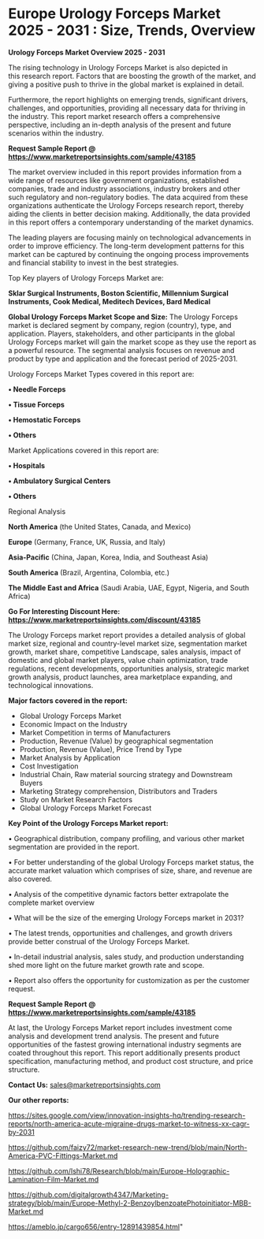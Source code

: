 # Europe Urology Forceps Market 2025 - 2031 : Size, Trends, Overview

<Strong> Urology Forceps Market Overview 2025 - 2031</strong>

The rising technology in Urology Forceps Market is also depicted in this research report. Factors that are boosting the growth of the market, and giving a positive push to thrive in the global market is explained in detail.

Furthermore, the report highlights on emerging trends, significant drivers, challenges, and opportunities, providing all necessary data for thriving in the industry. This report market research offers a comprehensive perspective, including an in-depth analysis of the present and future scenarios within the industry.

<strong>Request Sample Report @ <a href=https://www.marketreportsinsights.com/sample/43185>https://www.marketreportsinsights.com/sample/43185</a></strong>

The market overview included in this report provides information from a wide range of resources like government organizations, established companies, trade and industry associations, industry brokers and other such regulatory and non-regulatory bodies. The data acquired from these organizations authenticate the Urology Forceps research report, thereby aiding the clients in better decision making. Additionally, the data provided in this report offers a contemporary understanding of the market dynamics.

The leading players are focusing mainly on technological advancements in order to improve efficiency. The long-term development patterns for this market can be captured by continuing the ongoing process improvements and financial stability to invest in the best strategies.

Top Key players of Urology Forceps Market are:

<strong>Sklar Surgical Instruments, Boston Scientific, Millennium Surgical Instruments, Cook Medical, Meditech Devices, Bard Medical</strong>

<strong><b>Global Urology Forceps Market Scope and Size:</b></strong>
The Urology Forceps market is declared segment by company, region (country), type, and application. Players, stakeholders, and other participants in the global Urology Forceps market will gain the market scope as they use the report as a powerful resource. The segmental analysis focuses on revenue and product by type and application and the forecast period of 2025-2031.

Urology Forceps Market Types covered in this report are:

<strong>•  Needle Forceps

•  Tissue Forceps

•  Hemostatic Forceps

•  Others</strong>

Market Applications covered in this report are:

<strong>•  Hospitals

•  Ambulatory Surgical Centers

•  Others</strong> 

Regional Analysis

<strong>North America</strong> (the United States, Canada, and Mexico)

<strong>Europe</strong> (Germany, France, UK, Russia, and Italy)

<strong>Asia-Pacific</strong> (China, Japan, Korea, India, and Southeast Asia)

<strong>South America</strong> (Brazil, Argentina, Colombia, etc.)

<strong>The Middle East and Africa</strong> (Saudi Arabia, UAE, Egypt, Nigeria, and South Africa)

<strong>Go For Interesting Discount Here: <a href=https://www.marketreportsinsights.com/discount/43185>https://www.marketreportsinsights.com/discount/43185</a></strong>

The Urology Forceps market report provides a detailed analysis of global market size, regional and country-level market size, segmentation market growth, market share, competitive Landscape, sales analysis, impact of domestic and global market players, value chain optimization, trade regulations, recent developments, opportunities analysis, strategic market growth analysis, product launches, area marketplace expanding, and technological innovations.

<strong><b>Major factors covered in the report:</b></strong>
<ul>
  <li>Global Urology Forceps Market </li>
  <li>Economic Impact on the Industry</li>
  <li>Market Competition in terms of Manufacturers</li>
  <li>Production, Revenue (Value) by geographical segmentation</li>
  <li>Production, Revenue (Value), Price Trend by Type</li>
  <li>Market Analysis by Application</li>
  <li>Cost Investigation</li>
  <li>Industrial Chain, Raw material sourcing strategy and Downstream Buyers</li>
  <li>Marketing Strategy comprehension, Distributors and Traders</li>
  <li>Study on Market Research Factors</li>
  <li>Global Urology Forceps Market Forecast</li>
</ul>

<strong><b>Key Point of the Urology Forceps Market report:</b></strong>

• Geographical distribution, company profiling, and various other market segmentation are provided in the report.

• For better understanding of the global Urology Forceps market status, the accurate market valuation which comprises of size, share, and revenue are also covered.

• Analysis of the competitive dynamic factors better extrapolate the complete market overview

• What will be the size of the emerging Urology Forceps market in 2031?

• The latest trends, opportunities and challenges, and growth drivers provide better construal of the Urology Forceps Market.

• In-detail industrial analysis, sales study, and production understanding shed more light on the future market growth rate and scope.

• Report also offers the opportunity for customization as per the customer request.

<strong>Request Sample Report @ <a href=https://www.marketreportsinsights.com/sample/43185>https://www.marketreportsinsights.com/sample/43185</a></strong>

At last, the Urology Forceps Market report includes investment come analysis and development trend analysis. The present and future opportunities of the fastest growing international industry segments are coated throughout this report. This report additionally presents product specification, manufacturing method, and product cost structure, and price structure.

<strong>Contact Us:</strong>
sales@marketreportsinsights.com

<strong>Our other reports:</strong>

<a href=https://sites.google.com/view/innovation-insights-hq/trending-research-reports/north-america-acute-migraine-drugs-market-to-witness-xx-cagr-by-2031>https://sites.google.com/view/innovation-insights-hq/trending-research-reports/north-america-acute-migraine-drugs-market-to-witness-xx-cagr-by-2031</a>

<a href=https://github.com/faizy72/market-research-new-trend/blob/main/North-America-PVC-Fittings-Market.md>https://github.com/faizy72/market-research-new-trend/blob/main/North-America-PVC-Fittings-Market.md</a>

<a href=https://github.com/Ishi78/Research/blob/main/Europe-Holographic-Lamination-Film-Market.md>https://github.com/Ishi78/Research/blob/main/Europe-Holographic-Lamination-Film-Market.md</a>

<a href=https://github.com/digitalgrowth4347/Marketing-strategy/blob/main/Europe-Methyl-2-BenzoylbenzoatePhotoinitiator-MBB-Market.md>https://github.com/digitalgrowth4347/Marketing-strategy/blob/main/Europe-Methyl-2-BenzoylbenzoatePhotoinitiator-MBB-Market.md</a>

<a href=https://ameblo.jp/cargo656/entry-12891439854.html>https://ameblo.jp/cargo656/entry-12891439854.html</a>"
